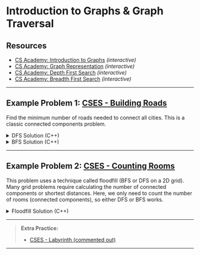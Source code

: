 # Introduction to Graphs & Graph Traversal

## Resources

- [CS Academy: Introduction to Graphs](https://csacademy.com/lesson/introduction_to_graphs) *(interactive)*
- [CS Academy: Graph Representation](https://csacademy.com/lesson/graph_representation) *(interactive)*
- [CS Academy: Depth First Search](https://csacademy.com/lesson/depth_first_search) *(interactive)*
- [CS Academy: Breadth First Search](https://csacademy.com/lesson/breadth_first_search) *(interactive)*

---

## Example Problem 1: [CSES - Building Roads](https://cses.fi/problemset/task/1666)

Find the minimum number of roads needed to connect all cities. This is a classic connected components problem.

<details>
<summary>DFS Solution (C++)</summary>

```cpp
#include <bits/stdc++.h>
using namespace std;

const int maxN = 1e5 + 5;

vector<int> AdjList[maxN];
bool vis[maxN]; // visited boolean
int n, m;

void dfs(int s) {
    vis[s] = true;
    for (int u: AdjList[s]) {
        if (vis[u]) continue;
        dfs(u);
    }
}

signed main() {
    ios_base::sync_with_stdio(0);
    cin.tie(0); cout.tie(0);
    cin >> n >> m;
    for (int i = 0 ; i < m ; i++) {
        int u, v;
        cin >> u >> v;
        AdjList[u].push_back(v);
        AdjList[v].push_back(u);
    }
    vector<int> components;
    for (int i = 1 ; i <= n ; i++) {
        if (!vis[i]) {
            dfs(i);
            components.push_back(i);
        }
    }
    int sz = (int)components.size();
    cout << sz - 1 << endl;
    for (int i = 0 ; i < sz - 1 ; i++) {
        cout << components[i] << ' ' << components[i + 1] << endl;
    }
}
```
</details>

<details>
<summary>BFS Solution (C++)</summary>

```cpp
#include <bits/stdc++.h>
using namespace std;

const int maxN = 1e5 + 5;

vector<int> AdjList[maxN];
bool vis[maxN]; // visited boolean
int n, m;

void bfs(int s) {
    queue<int> q;
    vis[s] = true;
    q.push(s);
    while (!q.empty()) {
        int u = q.front();
        q.pop();
        for (int v: AdjList[u]) {
            if (vis[v]) continue;
            vis[v] = true;
            q.push(v);
        }
    }
}

signed main() {
    ios_base::sync_with_stdio(0);
    cin.tie(0); cout.tie(0);
    cin >> n >> m;
    for (int i = 0 ; i < m ; i++) {
        int u, v;
        cin >> u >> v;
        AdjList[u].push_back(v);
        AdjList[v].push_back(u);
    }
    vector<int> components;
    for (int i = 1 ; i <= n ; i++) {
        if (!vis[i]) {
            bfs(i);
            components.push_back(i);
        }
    }
    int sz = (int)components.size();
    cout << sz - 1 << endl;
    for (int i = 0 ; i < sz - 1 ; i++) {
        cout << components[i] << ' ' << components[i + 1] << endl;
    }
}
```
</details>

---

## Example Problem 2: [CSES - Counting Rooms](https://cses.fi/problemset/task/1192)

This problem uses a technique called floodfill (BFS or DFS on a 2D grid). Many grid problems require calculating the number of connected components or shortest distances. Here, we only need to count the number of rooms (connected components), so either DFS or BFS works.

<details>
<summary>Floodfill Solution (C++)</summary>

```cpp
#include <bits/stdc++.h>

using namespace std;

const int maxN = 2500;
const int R_CHANGE[4] = {0, 1, 0, -1};
const int C_CHANGE[4] = {1, 0, -1, 0};

int row_num;
int col_num;
string building[maxN];
bool visited[maxN][maxN];

void floodfill(int r, int c) {
	queue<pair<int, int>> q;
	q.push({r, c});
	while (!q.empty()) {
		r = q.front().first;
		c = q.front().second;
		q.pop();

		if (r < 0 || r >= row_num || c < 0 || c >= col_num || building[r][c] == '#' || visited[r][c]) continue;

		visited[r][c] = true;
		for (int i = 0; i < 4; i++) {
			q.push({r + R_CHANGE[i], c + C_CHANGE[i]});
		}
	}
}

int main() {
	cin >> row_num >> col_num;
	for (int i = 0; i < row_num; i++) { cin >> building[i]; }

	int room_num = 0;
	for (int i = 0; i < row_num; i++) {
		for (int j = 0; j < col_num; j++) {
			if (building[i][j] == '.' && !visited[i][j]) {
				floodfill(i, j);
				room_num++;
			}
		}
	}
	cout << room_num << endl;
}
```
</details>

---

> **Extra Practice:**
> - [CSES - Labyrinth (commented out)](https://cses.fi/problemset/task/1193)

---